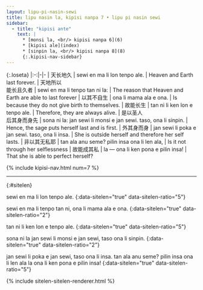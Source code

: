 ```yaml
---
layout: lipu-pi-nasin-sewi
title: lipu nasin la, kipisi nanpa 7 • lipu pi nasin sewi
sidebar:
  - title: "kipisi ante"
    text: |
      * [monsi la, <br/> kipisi nanpa 6](6)
      * [kipisi ale](index)
      * [sinpin la, <br/> kipisi nanpa 8](8)
      {:.kipisi-nav-sidebar}
---
```


{:.loseta}
|:-:|-|-
| 天长地久                  | sewi en ma li lon tenpo ale.                                   | Heaven and Earth last forever.
| 天地所以<br/>能长且久者   | sewi en ma li tenpo tan ni la:                                 | The reason that Heaven and Earth are able to last forever
| 以其不自生                | ona li mama ala e ona.                                         | Is because they do not give birth to themselves.
| 故能长生                  | tan ni li ken lon e tenpo ale.                                 | Therefore, they are always alive.
| 是以圣人<br/>后其身而身先 | sona ni la: jan sewi li monsi e jan sewi. taso, ona li sinpin. | Hence, the sage puts herself last and is first.
| 外其身而身                | jan sewi li poka e jan sewi.  taso, ona li insa.               | She is outside herself and therefore her self lasts.
| 非以其无私耶              | tan ala anu seme? pilin insa ona li len ala,                   | Is it not through her selflessness
| 故能成其私                | la — ona li ken pona e pilin insa!                             | That she is able to perfect herself?

{% include kipisi-nav.html num=7 %}

-------
{:#sitelen}

sewi en ma li lon tenpo ale.
{:data-sitelen="true" data-sitelen-ratio="5"}

sewi en ma li tenpo tan ni,
ona li mama ala e ona.
{:data-sitelen="true" data-sitelen-ratio="2"}

tan ni li ken lon e tenpo ale.
{:data-sitelen="true" data-sitelen-ratio="5"}

sona ni la jan sewi li monsi e jan sewi, taso ona li sinpin.
{:data-sitelen="true" data-sitelen-ratio="2"}

jan sewi li poka e jan sewi, taso ona li insa.
tan ala anu seme?
pilin insa ona li len ala la ona li ken pona e pilin insa!
{:data-sitelen="true" data-sitelen-ratio="5"}

{% include sitelen-sitelen-renderer.html %}
